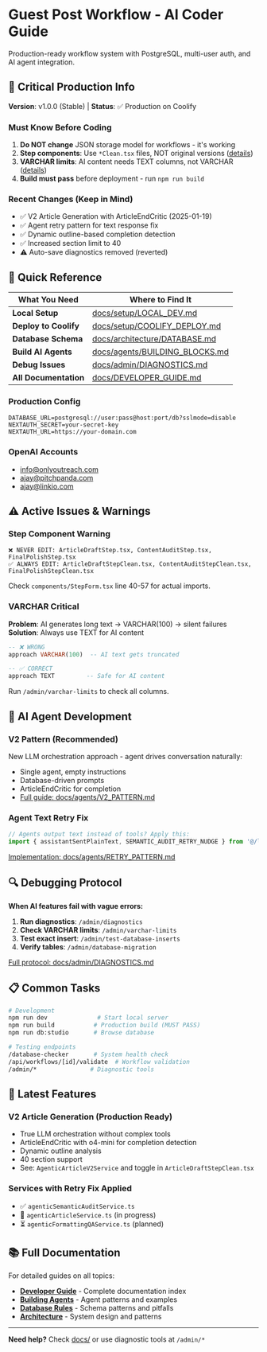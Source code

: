 # Guest Post Workflow - AI Coder Guide

Production-ready workflow system with PostgreSQL, multi-user auth, and AI agent integration.

## 🚨 Critical Production Info

**Version**: v1.0.0 (Stable) | **Status**: ✅ Production on Coolify

### Must Know Before Coding
1. **Do NOT change** JSON storage model for workflows - it's working
2. **Step components**: Use `*Clean.tsx` files, NOT original versions ([details](#step-component-warning))
3. **VARCHAR limits**: AI content needs TEXT columns, not VARCHAR ([details](#varchar-critical))
4. **Build must pass** before deployment - run `npm run build`

### Recent Changes (Keep in Mind)
- ✅ V2 Article Generation with ArticleEndCritic (2025-01-19)
- ✅ Agent retry pattern for text response fix
- ✅ Dynamic outline-based completion detection
- ✅ Increased section limit to 40
- ⚠️ Auto-save diagnostics removed (reverted)

## 🔧 Quick Reference

| What You Need | Where to Find It |
|--------------|------------------|
| **Local Setup** | [docs/setup/LOCAL_DEV.md](docs/setup/LOCAL_DEV.md) |
| **Deploy to Coolify** | [docs/setup/COOLIFY_DEPLOY.md](docs/setup/COOLIFY_DEPLOY.md) |
| **Database Schema** | [docs/architecture/DATABASE.md](docs/architecture/DATABASE.md) |
| **Build AI Agents** | [docs/agents/BUILDING_BLOCKS.md](docs/agents/BUILDING_BLOCKS.md) |
| **Debug Issues** | [docs/admin/DIAGNOSTICS.md](docs/admin/DIAGNOSTICS.md) |
| **All Documentation** | [docs/DEVELOPER_GUIDE.md](docs/DEVELOPER_GUIDE.md) |

### Production Config
```env
DATABASE_URL=postgresql://user:pass@host:port/db?sslmode=disable
NEXTAUTH_SECRET=your-secret-key
NEXTAUTH_URL=https://your-domain.com
```

### OpenAI Accounts
- info@onlyoutreach.com
- ajay@pitchpanda.com  
- ajay@linkio.com

## ⚠️ Active Issues & Warnings

### Step Component Warning
```
❌ NEVER EDIT: ArticleDraftStep.tsx, ContentAuditStep.tsx, FinalPolishStep.tsx
✅ ALWAYS EDIT: ArticleDraftStepClean.tsx, ContentAuditStepClean.tsx, FinalPolishStepClean.tsx
```
Check `components/StepForm.tsx` line 40-57 for actual imports.

### VARCHAR Critical
**Problem**: AI generates long text → VARCHAR(100) → silent failures  
**Solution**: Always use TEXT for AI content
```sql
-- ❌ WRONG
approach VARCHAR(100)  -- AI text gets truncated

-- ✅ CORRECT  
approach TEXT         -- Safe for AI content
```
Run `/admin/varchar-limits` to check all columns.

## 🤖 AI Agent Development

### V2 Pattern (Recommended)
New LLM orchestration approach - agent drives conversation naturally:
- Single agent, empty instructions
- Database-driven prompts
- ArticleEndCritic for completion
- [Full guide: docs/agents/V2_PATTERN.md](docs/agents/V2_PATTERN.md)

### Agent Text Retry Fix
```typescript
// Agents output text instead of tools? Apply this:
import { assistantSentPlainText, SEMANTIC_AUDIT_RETRY_NUDGE } from '@/lib/utils/agentUtils';
```
[Implementation: docs/agents/RETRY_PATTERN.md](docs/agents/RETRY_PATTERN.md)

## 🔍 Debugging Protocol

**When AI features fail with vague errors:**

1. **Run diagnostics**: `/admin/diagnostics`
2. **Check VARCHAR limits**: `/admin/varchar-limits` 
3. **Test exact insert**: `/admin/test-database-inserts`
4. **Verify tables**: `/admin/database-migration`

[Full protocol: docs/admin/DIAGNOSTICS.md](docs/admin/DIAGNOSTICS.md)

## 📋 Common Tasks

```bash
# Development
npm run dev              # Start local server
npm run build           # Production build (MUST PASS)
npm run db:studio       # Browse database

# Testing endpoints
/database-checker       # System health check
/api/workflows/[id]/validate  # Workflow validation
/admin/*               # Diagnostic tools
```

## 🚀 Latest Features

### V2 Article Generation (Production Ready)
- True LLM orchestration without complex tools
- ArticleEndCritic with o4-mini for completion detection  
- Dynamic outline analysis
- 40 section support
- See: `AgenticArticleV2Service` and toggle in `ArticleDraftStepClean.tsx`

### Services with Retry Fix Applied
- ✅ `agenticSemanticAuditService.ts`
- 🔄 `agenticArticleService.ts` (in progress)
- ⏳ `agenticFormattingQAService.ts` (planned)

## 📚 Full Documentation

For detailed guides on all topics:
- **[Developer Guide](docs/DEVELOPER_GUIDE.md)** - Complete documentation index
- **[Building Agents](docs/agents/)** - Agent patterns and examples
- **[Database Rules](docs/db/)** - Schema patterns and pitfalls
- **[Architecture](docs/architecture/)** - System design and patterns

---

**Need help?** Check [docs/](docs/) or use diagnostic tools at `/admin/*`